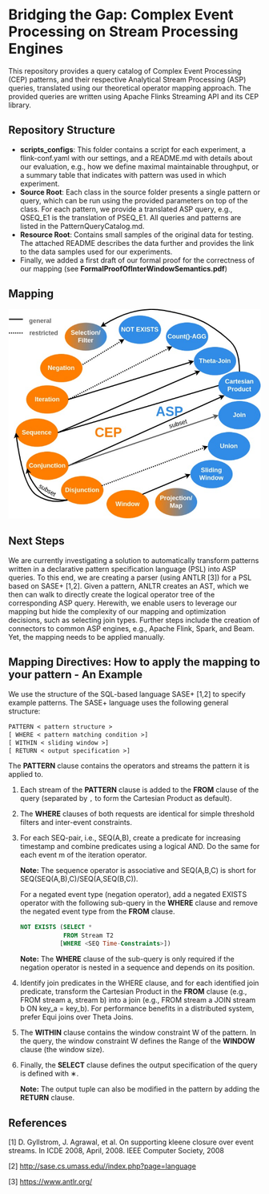 # Bridging the Gap: Complex Event Processing on Stream Processing Engines

This repository provides a query catalog of Complex Event Processing (CEP) patterns, and their respective Analytical Stream Processing (ASP) queries, translated using our theoretical operator mapping approach. 
The provided queries are written using Apache Flinks Streaming API and its CEP library. 

## Repository Structure
- **scripts_configs**: This folder contains a script for each experiment, a flink-conf.yaml with our settings, and a README.md with details about our evaluation, e.g., how we define maximal maintainable throughput, or a summary table that indicates with pattern was used in which experiment. 
- **Source Root**: Each class in the source folder presents a single pattern or query, which can be run using the provided parameters on top of the class. For each pattern, we provide a translated ASP query, e.g., QSEQ_E1 is the translation of PSEQ_E1. All queries and patterns are listed in the PatternQueryCatalog.md. 
- **Resource Root**: Contains small samples of the original data for testing. The attached README describes the data further and provides the link to the data samples used for our experiments. 
- Finally, we added a first draft of our formal proof for the correctness of our mapping (see **FormalProofOfInterWindowSemantics.pdf**)
## Mapping 

![Mapping Overview](mapping.jpg)

## Next Steps

We are currently investigating a solution to automatically transform patterns written in a declarative pattern specification language (PSL) into ASP queries.
To this end, we are creating a parser (using ANTLR [3]) for a PSL based on SASE+ [1,2]. Given a pattern, ANLTR creates an AST, which we then can walk to directly create the logical operator tree of the corresponding ASP query.
Herewith, we enable users to leverage our mapping but hide the complexity of our mapping and optimization decisions, such as selecting join types.
Further steps include the creation of connectors to common ASP engines, e.g., Apache Flink, Spark, and Beam.
Yet, the mapping needs to be applied manually.

## Mapping Directives: How to apply the mapping to your pattern - An Example

We use the structure of the SQL-based language SASE+ [1,2] to specify example patterns. 
The SASE+ language uses the following general structure:

``` 
PATTERN < pattern structure >
[ WHERE < pattern matching condition >]
[ WITHIN < sliding window >]
[ RETURN < output specification >]
```

The **PATTERN** clause contains the operators and streams the pattern it is applied to. 
1. Each stream of the **PATTERN** clause is added to the **FROM** clause of the query (separated by `,` to form the Cartesian Product as default). 
2. The **WHERE** clauses of both requests are identical for simple threshold filters and inter-event constraints.
2. For each SEQ-pair, i.e., SEQ(A,B), create a predicate for increasing timestamp and combine predicates using a logical AND. Do the same for each event m of the iteration operator.

   **Note:** The sequence operator is associative and SEQ(A,B,C) is short for SEQ(SEQ(A,B),C)/SEQ(A,SEQ(B,C)). 
   
   For a negated event type (negation operator), add a negated EXISTS operator with the following sub-query in the **WHERE** clause and remove the negated event type from the **FROM** clause.
   ``` sql
   NOT EXISTS (SELECT *
               FROM Stream T2
              [WHERE <SEQ Time-Constraints>])
    ``` 
   **Note:** The **WHERE** clause of the sub-query is only required if the negation operator is nested in a sequence and depends on its position.
2. Identify join predicates in the WHERE clause, and for each identified join predicate, transform the Cartesian Product in the **FROM** clause (e.g., FROM stream a, stream b) into a join (e.g., FROM stream a JOIN stream b ON key_a = key_b). For performance benefits in a distributed system, prefer Equi joins over Theta Joins. 
3. The **WITHIN** clause contains the window constraint W of the pattern. In the query, the window constraint W defines the Range of the **WINDOW** clause (the window size).  
4. Finally, the **SELECT** clause defines the output specification of the query is defined
with ∗. 

   **Note:** The output tuple can also be modified in the pattern by adding the **RETURN** clause.

## References 
[1] D. Gyllstrom, J. Agrawal, et al. On supporting kleene closure over event streams. In ICDE 2008, April, 2008. IEEE Computer Society, 2008

[2] http://sase.cs.umass.edu//index.php?page=language

[3] https://www.antlr.org/